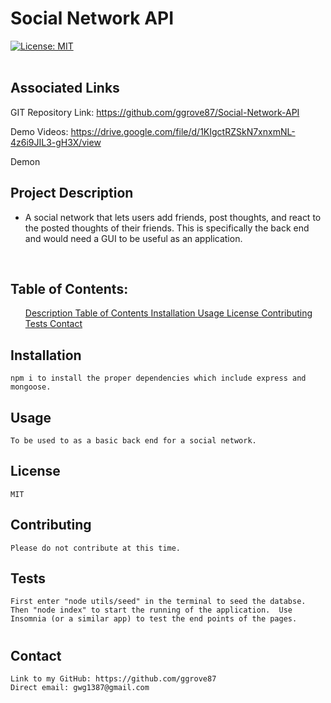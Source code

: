 <h1>Social Network API</h1> 
    
[![License: MIT](https://img.shields.io/badge/License-MIT-yellow.svg)](https://opensource.org/licenses/MIT)  
  <br>
  
  ## <h2 id = "associatedLinks"> Associated Links </h2> 

GIT Repository Link: https://github.com/ggrove87/Social-Network-API

Demo Videos: https://drive.google.com/file/d/1KIgctRZSkN7xnxmNL-4z6i9JIL3-gH3X/view

Demon


  ## <h2 id = "projectDescription"> Project Description </h2>
  
  * A social network that lets users add friends, post thoughts, and react to the posted thoughts of their friends.  This is specifically the back end and would need a GUI to be useful as an application.
  <br>
  
  ## <h2 id = "tableOfContents"> Table of Contents: </h2>
  <ol>
  <a href="#projectDescription">Description </a>
  <a href="#tableOfContents">Table of Contents </a>
  <a href="#installation">Installation </a>
  <a href="#usage">Usage </a>
  <a href="#license">License </a>
  <a href="#contributing">Contributing </a>
  <a href="#tests">Tests </a>
  <a href="#questions">Contact </a>
  </ol>
  
  ## <h2 id = "installation">Installation </h2>
    npm i to install the proper dependencies which include express and mongoose.
  ## <h2 id = "usage"> Usage </h2>
    To be used to as a basic back end for a social network.
  ## <h2 id ="license"> License </h2>
    MIT
  ## <h2 id="contributing"> Contributing </h2>
    Please do not contribute at this time.
  ## <h2 id="tests"> Tests </h2>
    First enter "node utils/seed" in the terminal to seed the databse. Then "node index" to start the running of the application.  Use Insomnia (or a similar app) to test the end points of the pages.
  # <h2 id="questions">Contact</h2>
    Link to my GitHub: https://github.com/ggrove87
    Direct email: gwg1387@gmail.com
  